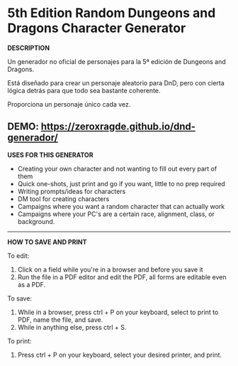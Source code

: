 # 5th Edition Random Dungeons and Dragons Character Generator

**DESCRIPTION**

Un generador no oficial de personajes para la 5ª edición de Dungeons and Dragons.

Está diseñado para crear un personaje aleatorio para DnD, pero con cierta lógica detrás para que todo sea bastante coherente.

Proporciona un personaje único cada vez.

DEMO:
https://zeroxragde.github.io/dnd-generador/
---

**USES FOR THIS GENERATOR**

- Creating your own character and not wanting to fill out every part of them
- Quick one-shots, just print and go if you want, little to no prep required
- Writing prompts/ideas for characters
- DM tool for creating characters
- Campaigns where you want a random character that can actually work
- Campaigns where your PC's are a certain race, alignment, class, or background.

---

**HOW TO SAVE AND PRINT**

To edit:

1. Click on a field while you're in a browser and before you save it
2. Run the file in a PDF editor and edit the PDF, all forms are editable even as a PDF.

To save:

1. While in a browser, press ctrl + P on your keyboard, select to print to PDF, name the file, and save.
2. While in anything else, press ctrl + S.

To print:

1. Press ctrl + P on your keyboard, select your desired printer, and print.


